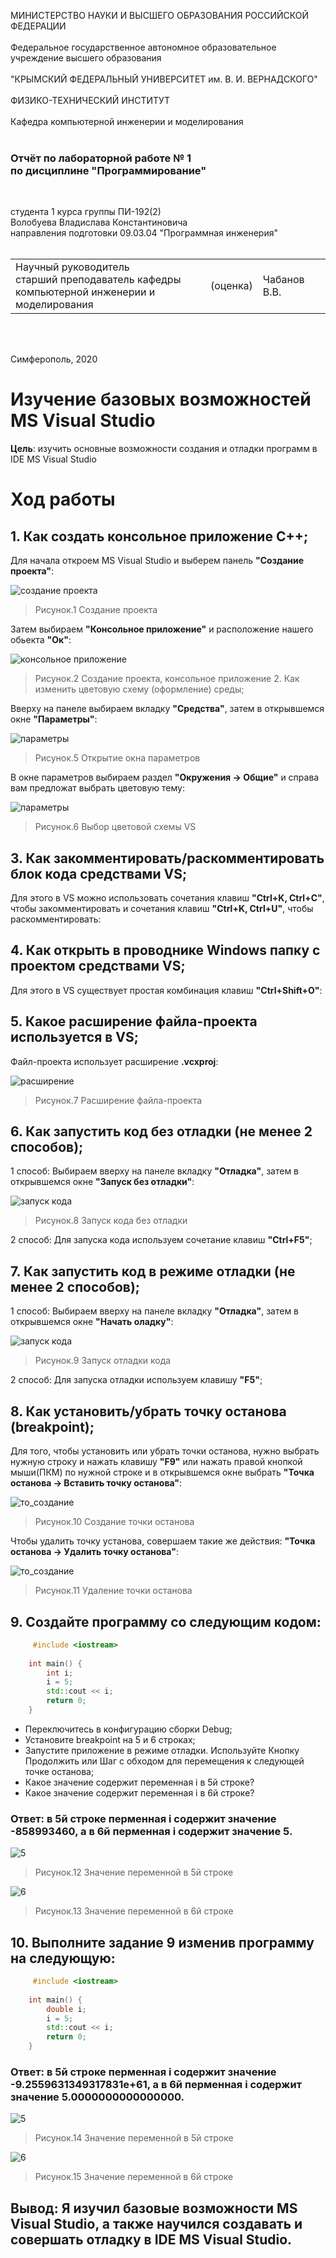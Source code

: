 МИНИСТЕРСТВО НАУКИ  И ВЫСШЕГО ОБРАЗОВАНИЯ РОССИЙСКОЙ ФЕДЕРАЦИИ<br/>  
Федеральное государственное автономное образовательное учреждение высшего образования<br/>  
"КРЫМСКИЙ ФЕДЕРАЛЬНЫЙ УНИВЕРСИТЕТ им. В. И. ВЕРНАДСКОГО"<br/>  
ФИЗИКО-ТЕХНИЧЕСКИЙ ИНСТИТУТ<br/>  
Кафедра компьютерной инженерии и моделирования
<br/><br/>

### Отчёт по лабораторной работе № 1<br/> по дисциплине "Программирование"
<br/>

студента 1 курса группы ПИ-192(2)  
Волобуева Владислава Константиновича <br/>
направления подготовки 09.03.04 "Программная инженерия"  
<br/>

<table>
<tr><td>Научный руководитель<br/> старший преподаватель кафедры<br/> компьютерной инженерии и моделирования</td>
<td>(оценка)</td>
<td>Чабанов В.В.</td>
</tr>
</table>
<br/><br/>

Симферополь, 2020






# Изучение базовых возможностей MS Visual Studio

**Цель**: изучить основные возможности создания и отладки программ в IDE MS Visual Studio

# Ход работы

## 1. Как создать консольное приложение C++;

Для начала откроем MS Visual Studio и выберем панель **"Создание проекта"**:

![создание проекта](https://sun9-45.userapi.com/c855724/v855724233/1e1648/5DQKHP2igBU.jpg)

>Рисунок.1 Создание проекта 

Затем выбираем **"Консольное приложение"** и расположение нашего обьекта **"Ок"**:

![консольное приложение](https://sun9-15.userapi.com/c855724/v855724233/1e1517/CjEAqjFZm_c.jpg)

>Рисунок.2 Создание проекта, консольное приложение 2. Как изменить цветовую схему (оформление) среды;

Вверху на панеле выбираем вкладку **"Средства"**, затем в открывшемся окне **"Параметры"**:

![параметры](https://sun9-32.userapi.com/iQ8O97X9H8dM9B44-x6msS_jtiWDkhWSLMtmnw/tJ26KnaE99M.jpg)

>Рисунок.5 Открытие окна параметров

В окне параметров выбираем раздел **"Окружения -> Общие"** и справа вам предложат выбрать цветовую тему:

![параметры](https://sun1.43222.userapi.com/Iv5cy4rsuYpaugpxKzcIl-LeWeRX6G0yuQgN-g/f2STURxP5Uw.jpg)

>Рисунок.6 Выбор цветовой схемы VS

## 3. Как закомментировать/раскомментировать блок кода средствами VS;

Для этого в VS можно использовать сочетания клавиш **"Ctrl+K, Ctrl+C"**, чтобы закомментировать и сочетания клавиш **"Ctrl+K, Ctrl+U"**, чтобы раскомментировать:

## 4. Как открыть в проводнике Windows папку с проектом средствами VS;

Для этого в VS существует простая комбинация клавиш **"Ctrl+Shift+O"**:

## 5. Какое расширение файла-проекта используется в VS;

Файл-проекта использует расширение **.vcxproj**:

![расширение](https://sun9-17.userapi.com/Dx0mdza33iRMEkwllMAQwqSF0ezhbBMDdmU7fA/WvWVGtEKIjU.jpg)

>Рисунок.7 Расширение файла-проекта

## 6. Как запустить код без отладки (не менее 2 способов);

1 способ: Выбираем вверху на панеле вкладку **"Отладка"**, затем в открывшемся окне **"Запуск без отладки"**:
		
![запуск кода](https://sun3.43222.userapi.com/1dFmBvY8vk1KAy1S-1ek0EIMbCbytORuA8nENQ/1gdX4qX7ues.jpg)

>Рисунок.8 Запуск кода без отладки

2 способ: Для запуска кода используем сочетание клавиш **"Ctrl+F5"**;

## 7. Как запустить код в режиме отладки (не менее 2 способов);

1 способ: Выбираем вверху на панеле вкладку **"Отладка"**, затем в открывшемся окне **"Начать оладку"**:

![запуск кода](https://sun9-57.userapi.com/FWjP9OyHeNZrqO2DIWILUt5ZRl6YtvEPuPPTTw/gMrC5WXtz-4.jpg)

>Рисунок.9 Запуск отладки кода

2 способ: Для запуска отладки используем клавишу **"F5"**;

## 8. Как установить/убрать точку останова (breakpoint);

Для того, чтобы установить или убрать точки останова, нужно выбрать нужную строку и нажать клавишу **"F9"** или нажать правой кнопкой мыши(ПКМ) по нужной строке и в открывшемся окне выбрать **"Точка останова -> Вставить точку останова"**:

![то_создание](https://sun2.43222.userapi.com/FzYrud9ysAX93V5p2XD300fDRdWpMIoght0VzQ/GHD_DOAFIs0.jpg)

>Рисунок.10 Создание точки останова

Чтобы удалить точку установа, совершаем такие же действия: **"Точка останова -> Удалить точку останова"**:

![то_создание](https://sun9-10.userapi.com/3DyPIwIiCH-L3uwFH_PmhmfEwmAFapR21aJfKA/JLsdx4JgfqU.jpg)

>Рисунок.11 Удаление точки останова

## 9. Создайте программу со следующим кодом:
```c++
     #include <iostream>
	 
 	int main() {
    	int i;
    	i = 5;
    	std::cout << i;
    	return 0;
	}
```
 - Переключитесь в конфигурацию сборки Debug;
 - Установите breakpoint на 5 и 6 строках;
 - Запустите приложение в режиме отладки. Используйте Кнопку Продолжить или Шаг с обходом для перемещения к следующей точке останова;
 - Какое значение содержит переменная i в 5й строке?
 - Какое значение содержит переменная i в 6й строке?
 
### Ответ: в 5й строке перменная i содержит значение **-858993460**, а в 6й перменная i содержит значение **5**.

![5](https://sun3.43222.userapi.com/pAELlkeR5uzyBvozckHjH449P2zpxDR8MfF2-A/OvmVJQqMvmk.jpg)

>Рисунок.12 Значение переменной в 5й строке

![6](https://sun2.43222.userapi.com/cTORdM82nCM4suxeto7CwfKL60_UQ3mzS01vHA/yxnI8HELtyY.jpg)

>Рисунок.13 Значение переменной в 6й строке

## 10. Выполните задание 9 изменив программу на следующую:
```c++
	 #include <iostream>
	 
 	int main() {
    	double i;
    	i = 5;
    	std::cout << i;
    	return 0;
	}
```
### Ответ: в 5й строке перменная i содержит значение **-9.2559631349317831e+61**, а в 6й перменная i содержит значение **5.0000000000000000**.

![5](https://sun1.43222.userapi.com/gklEf_wyq7DZ7BvOzYS_pjAl7-wI1BeKzVCdDg/5HaEn5iI_rc.jpg)

>Рисунок.14 Значение переменной в 5й строке

![6](https://sun9-39.userapi.com/z0TnafOm945uQ5oZpkWifa2EyUwQezX6GAcxyw/XLoPlGi0ESo.jpg)

>Рисунок.15 Значение переменной в 6й строке

## Вывод: Я изучил базовые возможности MS Visual Studio, а также научился создавать и совершать отладку в IDE MS Visual Studio.
